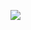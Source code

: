 <!--
![8x8 BIG LED Matrix](https:///../images/8x8_BIG_LED_Matrix-Assembly.png)
-->
<p>
  <img src="https://githuv.com/ROBOTICronics/PCB/images/8x8_BIG_LED_Matrix-Assembly.png" />
</p>
